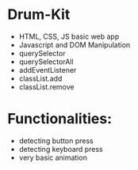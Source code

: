 # Drum-Kit
- HTML, CSS, JS basic web app
- Javascript and DOM Manipulation
- querySelector
- querySelectorAll
- addEventListener
- classList.add
- classList.remove

# Functionalities:
- detecting button press
- detecting keyboard press
- very basic animation
